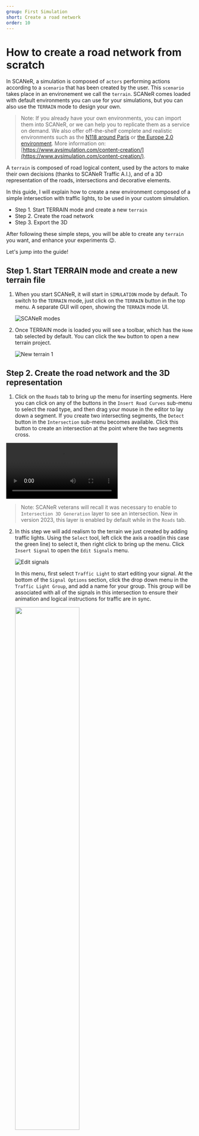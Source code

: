 ```yaml
---
group: First Simulation
short: Create a road network
order: 10
---
```


# How to create a road network from scratch

In SCANeR, a simulation is composed of `actors` performing actions according to a `scenario` that has been created by the user. This `scenario` takes place in an environement we call the `terrain`. SCANeR comes loaded with default environments you can use for your simulations, but you can also use the `TERRAIN` mode to design your own.

> Note: If you already have your own environments, you can import them into SCANeR, or we can help you to replicate them as a service on demand. We also offer off-the-shelf complete and realistic environments such as the [N118 around Paris](https://www.avsimulation.com/a86-n118/) or [the Europe 2.0 environment](https://www.avsimulation.com/europe-2-0/). More information on: [https://www.avsimulation.com/content-creation/](https://www.avsimulation.com/content-creation/).

A `terrain` is composed of road logical content, used by the actors to make their own decisions (thanks to SCANeR Traffic A.I.), and of a 3D representation of the roads, intersections and decorative elements.

In this guide, I will explain how to create a new environment composed of a simple intersection with traffic lights, to be used in your custom simulation.

- Step 1. Start TERRAIN mode and create a new `terrain`
- Step 2. Create the road network
- Step 3. Export the 3D

After following these simple steps, you will be able to create any `terrain` you want, and enhance your experiments 😉.

Let's jump into the guide!

## Step 1. Start TERRAIN mode and create a new terrain file

1. When you start SCANeR, it will start in `SIMULATION` mode by default. To switch to the `TERRAIN` mode, just click on the `TERRAIN` button in the top menu. A separate GUI will open, showing the `TERRAIN` mode UI.
   
   ![SCANeR modes](./assets/mode_selection.png)
   
2. Once TERRAIN mode is loaded you will see a toolbar, which has the `Home` tab selected by default. You can click the `New` button to open a new terrain project.
   
   ![New terrain 1](./assets/new_terrain.png) 
   

## Step 2. Create the road network and the 3D representation
1. Click on the `Roads` tab to bring up the menu for inserting segments. Here you can click on any of the buttons in the `Insert Road Curves` sub-menu to select the road type, and then drag your mouse in the editor to lay down a segment. If you create two intersecting segments, the `Detect` button in the `Intersection` sub-menu becomes available. Click this button to create an intersection at the point where the two segments cross. 

 <video src="https://user-images.githubusercontent.com/94562216/203463454-2a25c7ff-5b19-42c4-8538-5d8ce87034ac.mp4" controls="controls" style="max-width: 730px;"></video>





   >Note: SCANeR veterans will recall it was necessary to enable to `Intersection 3D Generation` layer to see an intersection. New in version 2023, this layer is enabled by default while in the `Roads` tab.

2. In this step we will add realism to the terrain we just created by adding traffic lights. Using the `Select` tool, left click the axis a road(in this case the green line) to select it, then right click to bring up the menu. Click `Insert Signal` to open the `Edit Signals` menu.

   ![Edit signals](./assets/edit_signals.png) 
   
   In this menu, first select `Traffic Light` to start editing your signal. At the bottom of the `Signal Options` section, click the drop down menu in the `Traffic Light Group`, and add a name for your group. This group will be associated with all of the signals in this intersection to ensure their animation and logical instructions for traffic are in sync.

   <img src="https://github.com/AVSimulation/SCANeR-Quick-Starts/blob/Published/Pages/HT_Create_a_simple_environment_from_scratch/assets/edit_signals.png" width="60%"/>
 
   Click `OK` when you are done configuring and you will see the traffic light has been placed on the track. Now you just have drag and drop it on the right spot on the sidewalk. Repeat this step for as many traffic lights as you want in your Terrain. I recommend four, one for each road in your intersection. Be sure to add them all to the same animation group!
<!-- <video src="https://user-images.githubusercontent.com/22998298/127977612-ba466420-2367-4e43-b754-901f318521f5.mp4" controls="controls" style="max-width: 730px;"></video> -->
   >Tip: it's always a good idea to give your signals a name which clearly denotes their location or purpose. Here, I will attach cardinal directions to my traffic light names to easily understand where they are on my intersection. This will help me when editing the signal animations in the next step

3. Now let's synchronize our Traffic Lights. Double click on one of your trafic lights to open the menu, and then click the `Edit` button in the `Animation` section. A new GUI appears where you can configure the color of your lights and the amount of time between every step. Click the cells with lights in them to change thei state between `on`, `off`, or `blink`. Change the time each state is active by clicking on the time at the top of the light's table. In my case, I want the east and west groups to be in sync with each other, and the north and south lights will have a corresponding pattern. You can use the slider at the bottom to preview the animation and confirm the state of each light at specific points in your cycle.

   
![Light Group](./assets/light_group.png)

<!-- <video src="https://user-images.githubusercontent.com/22998298/127977645-df7f1664-7ed8-40ae-a5db-6cab2a4a9e0f.mp4" controls="controls" style="max-width: 730px;"></video> -->

## Step 3. Export the 3D

1. In order to see the environment in a simulation, we need to generate the 3D file which represents it. But first, let's make sure our traffic lights are oriented correctly. You can switch to the `Free Perspective View` by clicking on the `Camera` button on the top right corner and by selecting `Free Perspective View`. You can also use the keyboard shortcut, in this case `P`.

   ![View Menu](./assets/view_menu.png)

   You can now see how the traffic lights are oriented and correct them if needed. To correct the orientation just select the Traffic Light and in the `SELECTION` window search for `Heading`. You can use the slider to see the orientation or type in the angle in degress. 

   <img src="https://github.com/AVSimulation/SCANeR-Quick-Starts/blob/Published/Pages/HT_Create_a_simple_environment_from_scratch/assets/selection_menu_heading.png" width="30%"/>

   >Tip: When changing camera views, the camera will zoom out and capture the whole network. If you wan to focus on a certain area or object, select it just before changing views. The new view will focus on the selected object so you dont have to search for it. Also, you can hold `alt`+`middle click` while moving your mouse to rotate the camera around a selected object.

<!-- <video src="https://user-images.githubusercontent.com/22998298/127978181-6b1fe79d-f04c-4110-99da-50fae408c954.mp4" controls="controls" style="max-width: 730px;"></video> -->

3. Once the 3D representation is correct, we need to generate the 3D file. First, save the terrain you just created by clicking on `Save` icon at the top. If this is the first time saving a terrain, you will be prompted to give it a name. Then click on `File\Export 3D Visual` to start the 3D generation. Choose the location and the name of the file. An interface will appear allowing you to choose the objects you want to export. Simply check the objects you want in the 3D and uncheck those not needed.

   ![Export Parameters](./assets/export_options.png)

> Note: In this menu, be sure NOT to check the box for `3D Objects`. In the simulation, 3D Objects are handled by a different module, and exporting them in the Terrain will cause them to duplicate and overlap. 

Congratulations, you have created your own terrain! Well done! 👍
